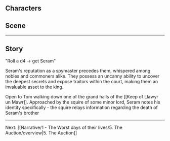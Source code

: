 ## Characters


## Scene

---

## Story

"Roll a d4 -> get Seram"

Seram's reputation as a spymaster precedes them, whispered among nobles and commoners alike. They possess an uncanny ability to uncover the deepest secrets and expose traitors within the court, making them an invaluable asset to the king.

Open to Tom walking down one of the grand halls of the [[Keep of Llawyr un Mawr]]. Approached by the squire of some minor lord, Seram notes his identity specifically - the squire relays information regarding the death of Seram's brother

---
Next: [[Narrative/1 - The Worst days of their lives/5. The Auction/overview|5. The Auction]]

